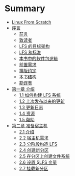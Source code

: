 # Summary

* [Linux From Scratch](README.md)
* [序言]()
    * [前言](prologue/foreword.md)
    * [致读者](prologue/audience.md)
    * [LFS 的目标架构](prologue/architecture.md)
    * [LFS 和标准](prologue/standards.md)
    * [本书中的软件包逻辑](prologue/package-choices.md)
    * [前置需求](prologue/prerequisites.md)
    * [排版约定](prologue/typography.md)
    * [本书结构](prologue/organization.md)
    * [勘误表](prologue/errata.md)
* [第一章 介绍]()
	* [1.1 如何构建 LFS 系统](chapter01/how.md)
	* [1.2 上次发布以来的更新](chapter01/whatsnew.md)
	* [1.3 更新日志](chapter01/changelog.md)
	* [1.4 资源](chapter01/resources.md)
	* [1.5 帮助](chapter01/askforhelp.md)
* [第二章 准备宿主机]()
	* [2.1 介绍](chapter02/introduction.md)
	* [2.2 宿主机需求](chapter02/hostreqs.md)
	* [2.3 分阶段构造 LFS](chapter02/stages.md)
	* [2.4 创建新分区](chapter02/creatingpartition.md)
	* [2.5 在分区上创建文件系统](chapter02/creatingfilesystem.md)
	* [2.6 设置 \$LFS 变量](chapter02/aboutlfs.md)
	* [2.7 挂载新分区](chapter02/mounting.md)